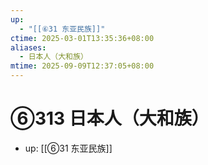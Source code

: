 ```yaml
---
up:
  - "[[⑥31 东亚民族]]"
ctime: 2025-03-01T13:35:36+08:00
aliases:
  - 日本人（大和族）
mtime: 2025-09-09T12:37:05+08:00
---
```


# ⑥313 日本人（大和族）

- up: [[⑥31 东亚民族]]
